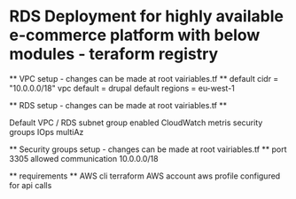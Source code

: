 # RDS Deployment for highly available e-commerce platform with below modules - teraform registry 

** VPC setup - changes can be made at root vairiables.tf **
default cidr    = "10.0.0.0/18"
vpc default = drupal
default regions = eu-west-1

** RDS setup - changes can be made at root vairiables.tf **

Default VPC / RDS subnet group enabled
CloudWatch metris
security groups 
IOps
multiAz


** Security groups setup - changes can be made at root vairiables.tf **
port 3305
allowed communication 10.0.0.0/18



** requirements **
AWS cli
terraform 
AWS account
aws profile configured for api calls


